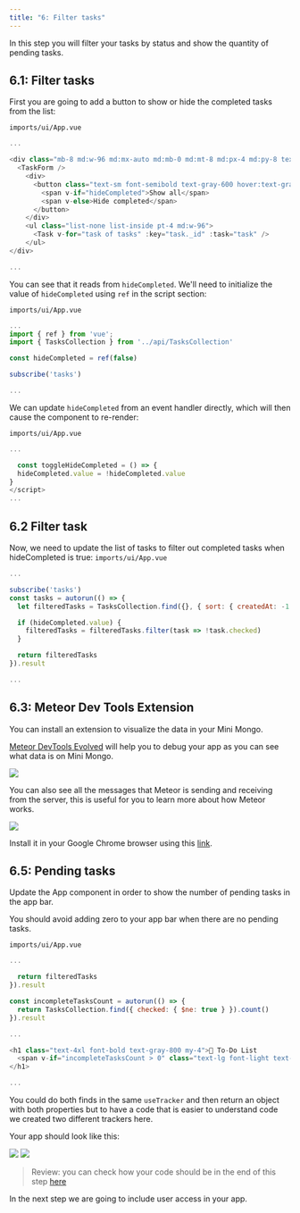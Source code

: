 ```yaml
---
title: "6: Filter tasks"
---
```


In this step you will filter your tasks by status and show the quantity of pending tasks.

## 6.1: Filter tasks

First you are going to add a button to show or hide the completed tasks from the list:

`imports/ui/App.vue`
```javascript
...

<div class="mb-8 md:w-96 md:mx-auto md:mb-0 md:mt-8 md:px-4 md:py-8 text-center md:bg-gray-100 md:rounded-lg">
  <TaskForm />
    <div>
      <button class="text-sm font-semibold text-gray-600 hover:text-gray-800" @click="toggleHideCompleted">
        <span v-if="hideCompleted">Show all</span>
        <span v-else>Hide completed</span>
      </button>
    </div>
    <ul class="list-none list-inside pt-4 md:w-96">
      <Task v-for="task of tasks" :key="task._id" :task="task" />
    </ul>
</div>

...
```

You can see that it reads from `hideCompleted`. We'll need to initialize the value of `hideCompleted` using `ref` in the script section:

`imports/ui/App.vue`
```javascript
...
import { ref } from 'vue';
import { TasksCollection } from '../api/TasksCollection'

const hideCompleted = ref(false)

subscribe('tasks')

...
```

We can update `hideCompleted` from an event handler directly, which will then cause the component to re-render:

`imports/ui/App.vue`
```javascript
...

  const toggleHideCompleted = () => {
  hideCompleted.value = !hideCompleted.value
}
</script>
...
```

## 6.2 Filter task

Now, we need to update the list of tasks to filter out completed tasks when hideCompleted is true:
`imports/ui/App.vue`
```javascript
...

subscribe('tasks')
const tasks = autorun(() => {
  let filteredTasks = TasksCollection.find({}, { sort: { createdAt: -1 } }).fetch()

  if (hideCompleted.value) {
    filteredTasks = filteredTasks.filter(task => !task.checked)
  }

  return filteredTasks
}).result

...
```

## 6.3: Meteor Dev Tools Extension

You can install an extension to visualize the data in your Mini Mongo.

[Meteor DevTools Evolved](https://chrome.google.com/webstore/detail/meteor-devtools-evolved/ibniinmoafhgbifjojidlagmggecmpgf) will help you to debug your app as you can see what data is on Mini Mongo. 

<img class="step-images" src="/simple-todos/assets/new-screenshots/step06/extension-minimongo.png"/>

You can also see all the messages that Meteor is sending and receiving from the server, this is useful for you to learn more about how Meteor works.

<img class="step-images" src="/simple-todos/assets/new-screenshots/step06/extension-ddp.png"/>

Install it in your Google Chrome browser using this [link](https://chrome.google.com/webstore/detail/meteor-devtools-evolved/ibniinmoafhgbifjojidlagmggecmpgf).

## 6.5: Pending tasks

Update the App component in order to show the number of pending tasks in the app bar.

You should avoid adding zero to your app bar when there are no pending tasks.

`imports/ui/App.vue`
```javascript
... 

  return filteredTasks
}).result

const incompleteTasksCount = autorun(() => {
  return TasksCollection.find({ checked: { $ne: true } }).count()
}).result

...

<h1 class="text-4xl font-bold text-gray-800 my-4">🚀 To-Do List
  <span v-if="incompleteTasksCount > 0" class="text-lg font-light text-gray-600">({{ incompleteTasksCount }})</span>
</h1>

...
```

You could do both finds in the same `useTracker` and then return an object with both properties but to have a code that is easier to understand code we created two different trackers here.

Your app should look like this:

<img class="step-images" src="/simple-todos/assets/new-screenshots/step06/showing-all.png"/>
<img class="step-images" src="/simple-todos/assets/new-screenshots/step06/hiding-completed.png"/>

> Review: you can check how your code should be in the end of this step [here](https://github.com/meteor/vue3-tutorial/tree/master/src/simple-todos/step06) 

In the next step we are going to include user access in your app.
